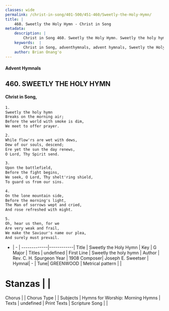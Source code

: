 ```yaml
---
classes: wide
permalink: /christ-in-song/401-500/451-460/Sweetly-the-Holy-Hymn/
title: |
    460. Sweetly the Holy Hymn - Christ in Song
metadata:
    description: |
        Christ in Song 460. Sweetly the Holy Hymn. Sweetly the holy hymn Breaks on the morning air; Before the world with smoke is dim, We meet to offer prayer.
    keywords:  |
        Christ in Song, adventhymnals, advent hymnals, Sweetly the Holy Hymn, Sweetly the holy hymn . 
    author: Brian Onang'o
---
```


#### Advent Hymnals
## 460. SWEETLY THE HOLY HYMN
####  Christ in Song,

```txt
1.
Sweetly the holy hymn
Breaks on the morning air;
Before the world with smoke is dim,
We meet to offer prayer.

2.
While flow'rs are wet with dews,
Dew of our souls, descend;
Ere yet the sun the day renews,
O Lord, Thy Spirit send.

3.
Upon the battlefield,
Before the fight begins,
We seek, O Lord, Thy shelt'ring shield,
To guard us from our sins.

4.
On the lone mountain side,
Before the morning's light,
The Man of sorrows wept and cried,
And rose refreshed with might.

5.
Oh, hear us then, for we
Are very weak and frail,
We make the Saviour's name our plea,
And surely must prevail.

```

- |   -  |
-------------|------------|
Title | Sweetly the Holy Hymn |
Key | G Major |
Titles | undefined |
First Line | Sweetly the holy hymn  |
Author | Rev. C. H. Spurgeon
Year | 1908
Composer| Joseph E. Sweetser |
Hymnal|  - |
Tune| GREENWOOD |
Metrical pattern | |
# Stanzas |  |
Chorus |  |
Chorus Type |  |
Subjects | Hymns for Worship: Morning Hymns |
Texts | undefined |
Print Texts | 
Scripture Song |  |
    
